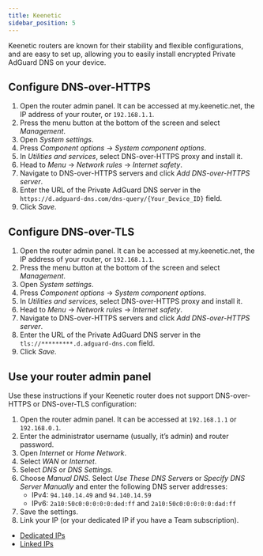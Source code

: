 ```yaml
---
title: Keenetic
sidebar_position: 5
---
```


Keenetic routers are known for their stability and flexible configurations, and are easy to set up, allowing you to easily install encrypted Private AdGuard DNS on your device.

## Configure DNS-over-HTTPS

1. Open the router admin panel. It can be accessed at my.keenetic.net, the IP address of your router, or `192.168.1.1`.
1. Press the menu button at the bottom of the screen and select *Management*.
1. Open *System settings*.
1. Press *Component options* → *System component options*.
1. In *Utilities and services*, select DNS-over-HTTPS proxy and install it.
1. Head to *Menu* → *Network rules* → *Internet safety*.
1. Navigate to DNS-over-HTTPS servers and click *Add DNS-over-HTTPS server*.
1. Enter the URL of the Private AdGuard DNS server in the `https://d.adguard-dns.com/dns-query/{Your_Device_ID}` field.
1. Click *Save*.

## Configure DNS-over-TLS

1. Open the router admin panel. It can be accessed at my.keenetic.net, the IP address of your router, or `192.168.1.1`.
1. Press the menu button at the bottom of the screen and select *Management*.
1. Open *System settings*.
1. Press *Component options* → *System component options*.
1. In *Utilities and services*, select DNS-over-HTTPS proxy and install it.
1. Head to *Menu* → *Network rules* → *Internet safety*.
1. Navigate to DNS-over-HTTPS servers and click *Add DNS-over-HTTPS server*.
1. Enter the URL of the Private AdGuard DNS server in the `tls://*********.d.adguard-dns.com` field.
1. Click *Save*.

## Use your router admin panel

Use these instructions if your Keenetic router does not support DNS-over-HTTPS or DNS-over-TLS configuration:

1. Open the router admin panel. It can be accessed at `192.168.1.1` or `192.168.0.1`.
1. Enter the administrator username (usually, it’s admin) and router password.
1. Open *Internet* or *Home Network*.
1. Select *WAN* or *Internet*.
1. Select *DNS* or *DNS Settings*.
1. Choose *Manual DNS*. Select *Use These DNS Servers* or *Specify DNS Server Manually* and enter the following DNS server addresses:
    - IPv4: `94.140.14.49` and `94.140.14.59`
    - IPv6: `2a10:50c0:0:0:0:0:ded:ff` and `2a10:50c0:0:0:0:0:dad:ff`
1. Save the settings.
1. Link your IP (or your dedicated IP if you have a Team subscription).

- [Dedicated IPs](/private-dns/connect-devices/other-options/dedicated-ip.md)
- [Linked IPs](/private-dns/connect-devices/other-options/linked-ip.md)
